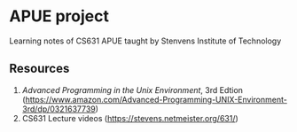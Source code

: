 # APUE project
Learning notes of CS631 APUE taught by Stenvens Institute of Technology

## Resources
1. *Advanced Programming in the Unix Environment*, 3rd Edtion (https://www.amazon.com/Advanced-Programming-UNIX-Environment-3rd/dp/0321637739)
2. CS631 Lecture videos (https://stevens.netmeister.org/631/)
